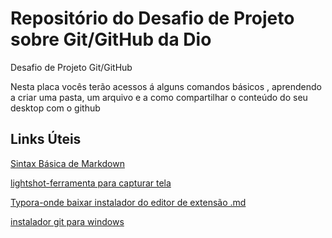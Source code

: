 # Repositório  do Desafio de Projeto sobre Git/GitHub da Dio

Desafio de Projeto Git/GitHub

Nesta placa vocês terão acessos á alguns comandos básicos , aprendendo a criar uma pasta, um arquivo e a como compartilhar o conteúdo do seu desktop com o github

## Links Úteis
[Sintax  Básica de  Markdown](https://www.markdownguide.org/basic-syntax/)

[lightshot-ferramenta  para  capturar  tela ](https://app.prntscr.com/pt-br/download.html)

[Typora-onde  baixar instalador do editor de extensão .md](https://typora.io/)

[instalador git para  windows](https://git-scm.com/download/win)
